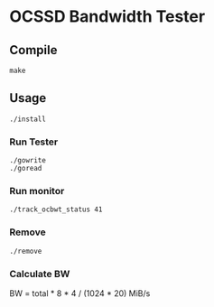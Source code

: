 # OCSSD Bandwidth Tester

## Compile

```
make
```

## Usage

```
./install
```

### Run Tester

```
./gowrite
./goread
```

### Run monitor

```
./track_ocbwt_status 41
```

### Remove

```
./remove
```

### Calculate BW

BW = total * 8 * 4 / (1024 * 20) MiB/s



